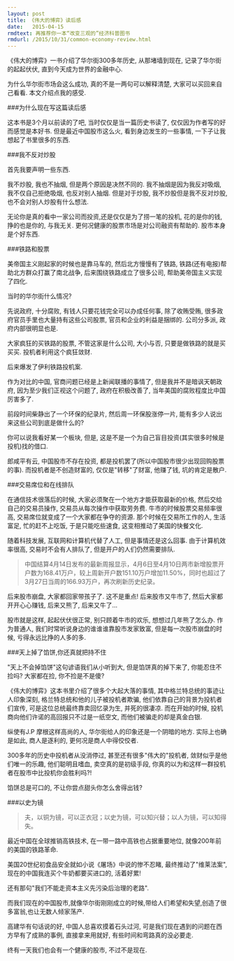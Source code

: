 ```yaml
---
layout: post
title: 《伟大的博弈》读后感
date:   2015-04-15
rmdtext: 再推荐你一本“改变三观的”经济科普图书
rmdurl: /2015/10/31/common-economy-review.html
---
```


《伟大的博弈》一书介绍了华尔街300多年历史, 从那堵墙到现在, 记录了华尔街的起起伏伏, 直到今天成为世界的金融中心.

为什么华尔街市场会这么成功, 真的不是一两句可以解释清楚, 大家可以买回来自己看看. 本文介绍点我的感受.

###为什么现在写这篇读后感

这本书是3个月以前读的了吧, 当时仅仅是当一篇历史书读了, 仅仅因为作者写的好而感觉是本好书.
但是最近中国股市这么火, 看到身边发生的一些事情, 一下子让我想起了书里很多的东西.

###我不反对炒股

首先我要声明一些东西.

我不炒股, 我也不抽烟, 但是两个原因是决然不同的. 我不抽烟是因为我反对吸烟, 我不仅自己拒绝吸烟,
也反对别人抽烟. 但是对于炒股, 我不炒股但是我不反对炒股, 也不会对别人炒股有什么想法.

无论你是真的看中一家公司而投资,还是仅仅是为了捞一笔的投机, 花的是你的钱, 挣的也是你的, 与我无关.
更何况健康的股票市场是对公司融资有帮助的. 股市本身是个好东西.

###铁路和股票

美帝国主义刚起家的时候也是靠马车的, 然后北方慢慢有了铁路, 铁路(还有电报)帮助北方群众打赢了南北战争,
后来围绕铁路成立了很多公司, 帮助美帝国主义实现了四化.

当时的华尔街什么情况?

先说政府, 十分腐败, 有钱人只要花钱完全可以办成任何事, 除了收贿受贿, 很多政府官员手里也大量持有这些公司股票,
官员和企业的利益是捆绑的. 公司分多派, 政府内部很明显也是.

大家疯狂的买铁路的股票, 不管这家是什么公司, 大小与否, 只要是做铁路的就是买买买. 投机者利用这个疯狂敛财.

后来爆发了伊利铁路投机案.

作为对比的中国, 官商问题已经是上新闻联播的事情了, 但是我并不是暗讽天朝政府, 因为至少我们正视这个问题了,
政府在积极改善了, 当年美国的腐败程度比中国厉害多了.

前段时间柴静出了一个环保的纪录片, 然后周一环保股涨停一片, 能有多少人说出来这些公司到底是做什么的?

你可以说我看好某一个板块, 但是, 这是不是一个为自己盲目投资(其实很多时候是投机)找的借口.

郎咸平有云, 中国股市不存在投资, 都是投机罢了(所以中国股市很少出现回购股票的事). 而投机者是不创造财富的,
仅仅是"转移"了财富, 他赚了钱, 坑的肯定是散户.

###交易席位和在线排队

在通信技术很落后的时候, 大家必须聚在一个地方才能获取最新的价格, 然后交给自己的交易员操作, 交易员从每次操作中获取劳务费.
牛市的时候股票交易频率很高, 交易席位就变成了一个大家都在争夺的资源. 那个时候在交易所工作的人, 生活富足, 忙的赶不上吃饭,
于是只能吃些速食, 这变相推动了美国的快餐文化.

随着科技发展, 互联网和计算机代替了人工, 但是事情还是这么回事. 由于计算机效率很高, 交易时不会有人排队了,
但是开户的人们仍然需要排队.

>中国结算4月14日发布的最新周报显示，4月6日至4月10日两市新增股票开户数为168.41万户，较上周新开户数151.10万户增加11.50%，同时也超过了3月27日当周的166.93万户，再次刷新历史纪录。

后来股市崩盘, 大家都回家带孩子了. 这不是重点! 后来股市又牛市了, 然后大家都开开心心赚钱, 后来又熊了, 后来又牛了...

股市就是这样, 起起伏伏很正常, 别只顾着牛市的欢乐, 想想过几年熊了怎么办. 作为普通人, 我们时常听说身边的谁谁谁靠股市发家致富,
但是每一次股市崩盘的时候, 亏得永远比挣的人多的多.

###天上掉了馅饼,你还真就把持不住

"天上不会掉馅饼"这句谚语我们从小听到大, 但是馅饼真的掉下来了, 你能忍住不捡吗? 大家都在捡, 你不捡是不是傻?

《伟大的博弈》这本书里介绍了很多个大起大落的事情, 其中格兰特总统的事迹让人印象深刻, 格兰特总统和他的儿子被投机者欺骗,
他们依靠自己的背景为投机者们宣传, 可是这位总统最终靠卖回忆录为生, 并死的很凄凉. 而在开始的时候,
投机商向他们许诺的高回报只不过是一纸空文, 而他们被骗走的却是真金白银.

纵使有J.P 摩根这样高尚的人, 华尔街给人的印象还是一个阴暗的地方. 实际上也确是如此, 商人是逐利的, 更何况是商人中得佼佼者.

300多年的历史中投机者从没消停过, 甚至还有很多"伟大的"投机者, 敛财似乎是他们唯一的乐趣, 他们聪明且嗜血, 卖空真的是初级手段,
你真的以为和这样一群投机者在股市中比投机你会胜利吗?!

馅饼总是可口的, 不让你尝点甜头你怎么舍得出钱?

###以史为镜

>夫，以铜为镜，可以正衣冠；以史为镜，可以知兴替；以人为镜，可以知得失。

最近中国在全球推销高铁技术, 在一带一路中高铁也占据重要地位, 就像200年前的美国的铁路革命.

美国20世纪初食品安全就如小说《屠场》中说的惨不忍睹, 最终推动了"维莱法案",现在的中国我连买个牛奶都要买进口的, 活着好累!

还有那句"我们不能走资本主义先污染后治理的老路".

而我们现在的中国股市,就像华尔街刚刚成立的时候,带给人们希望和失望,创造了很多富翁,也让无数人倾家荡产.

高建华有句话说的好, 中国人总喜欢摸着石头过河, 可是我们现在遇到的问题在西方早有了成熟的事例, 直接拿来用就好,
有些时间和弯路真的没必要走.

终有一天我们也会有一个健康的股市, 不过不是现在.
